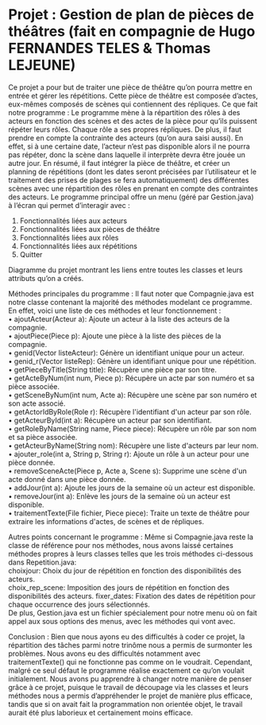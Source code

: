 # Projet : Gestion de plan de pièces de théâtres (fait en compagnie de Hugo FERNANDES TELES & Thomas LEJEUNE)

Ce projet a pour but de traiter une pièce de théâtre qu’on pourra mettre en entrée et gérer les répétitions. Cette pièce de théâtre est composée d’actes, eux-mêmes composés de scènes qui contiennent des répliques.
Ce que fait notre programme : Le programme mène à la répartition des rôles à des acteurs en fonction des scènes et des actes de la pièce pour qu’ils puissent répéter leurs rôles. Chaque rôle a ses propres répliques. De plus, il faut prendre en compte la contrainte des acteurs (qu’on aura saisi aussi). En effet, si à une certaine date, l’acteur n’est pas disponible alors il ne pourra pas répéter, donc la scène dans laquelle il interprète devra être jouée un autre jour. 
En résumé, il faut intégrer la pièce de théâtre, et créer un planning de répétitions (dont les dates seront précisées par l’utilisateur et le traitement des prises de plages se fera automatiquement) des différentes scènes avec une répartition des rôles en prenant en compte des contraintes des acteurs.
Le programme principal offre un menu (géré par Gestion.java) à l’écran qui permet d’interagir avec : 
1. Fonctionnalités liées aux acteurs
2. Fonctionnalités liées aux pièces de théâtre
3. Fonctionnalités liées aux rôles
4. Fonctionnalités liées aux répétitions
5. Quitter  
  
Diagramme du projet montrant les liens entre toutes les classes et leurs attributs qu’on a créés.  

Méthodes principales du programme :  Il faut noter que Compagnie.java est notre classe contenant la majorité des méthodes modelant ce programme. En effet, voici une liste de ces méthodes et leur fonctionnement :  
•	ajoutActeur(Acteur a): Ajoute un acteur à la liste des acteurs de la compagnie.  
•	ajoutPiece(Piece p): Ajoute une pièce à la liste des pièces de la compagnie.  
•	genid(Vector<Acteur> listeActeur): Génère un identifiant unique pour un acteur.  
•	genid_r(Vector<Repetition> listeRep): Génère un identifiant unique pour une répétition.  
•	getPieceByTitle(String title): Récupère une pièce par son titre.  
•	getActeByNum(int num, Piece p): Récupère un acte par son numéro et sa pièce associée.  
•	getSceneByNum(int num, Acte a): Récupère une scène par son numéro et son acte associé.  
•	getActorIdByRole(Role r): Récupère l'identifiant d'un acteur par son rôle.  
•	getActeurById(int a): Récupère un acteur par son identifiant.  
•	getRoleByName(String name, Piece piece): Récupère un rôle par son nom et sa pièce associée.  
•	getActeurByName(String nom): Récupère une liste d'acteurs par leur nom.  
•	ajouter_role(int a, String p, String r): Ajoute un rôle à un acteur pour une pièce donnée.  
•	removeSceneActe(Piece p, Acte a, Scene s): Supprime une scène d'un acte donné dans une pièce donnée.  
•	addJour(int a): Ajoute les jours de la semaine où un acteur est disponible.  
•	removeJour(int a): Enlève les jours de la semaine où un acteur est disponible.  
•	traitementTexte(File fichier, Piece piece): Traite un texte de théâtre pour extraire les informations d'actes, de scènes et de répliques.  
  
Autres points concernant le programme : Même si Compagnie.java reste la classe de référence pour nos méthodes, nous avons laissé certaines méthodes propres à leurs classes telles que les trois méthodes ci-dessous dans Repetition.java:  
choixjour: Choix du jour de répétition en fonction des disponibilités des acteurs.   
choix_rep_scene: Imposition des jours de répétition en fonction des disponibilités des acteurs. fixer_dates: Fixation des dates de répétition pour chaque occurrence des jours sélectionnés.   
De plus, Gestion.java est un fichier spécialement pour notre menu où on fait appel aux sous options des menus, avec les méthodes qui vont avec.  

Conclusion : Bien que nous ayons eu des difficultés à coder ce projet, la répartition des tâches parmi notre trinôme nous a permis de surmonter les problèmes. Nous avons eu des difficultés notamment avec traitementTexte() qui ne fonctionne pas comme on le voudrait. Cependant, malgré ce seul défaut le programme réalise exactement ce qu’on voulait initialement. Nous avons pu apprendre à changer notre manière de penser grâce à ce projet, puisque le travail de découpage via les classes et leurs méthodes nous a permis d’appréhender le projet de manière plus efficace, tandis que si on avait fait la programmation non orientée objet, le travail aurait été plus laborieux et certainement moins efficace.

